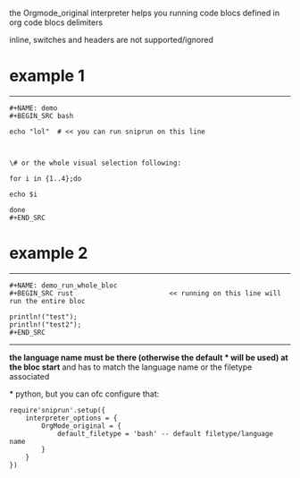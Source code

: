 the Orgmode\_original interpreter helps you running code blocs defined in org code blocs delimiters

inline, switches and headers are not supported/ignored

# example 1

-------------

```
#+NAME: demo
#+BEGIN_SRC bash

echo "lol"  # << you can run sniprun on this line



\# or the whole visual selection following:

for i in {1..4};do

echo $i

done
#+END_SRC

```


# example 2

-------------

```
#+NAME: demo_run_whole_bloc
#+BEGIN_SRC rust                        << running on this line will run the entire bloc

println!("test");
println!("test2");
#+END_SRC

``` 

-------------

**the language name must be there (otherwise the default * will be used) at the bloc start** and has to match the language name or the filetype associated 

\* python, but you can ofc configure that: 

```
require'sniprun'.setup({
    interpreter_options = {
        OrgMode_original = { 
            default_filetype = 'bash' -- default filetype/language name
        }
    }
})
```
